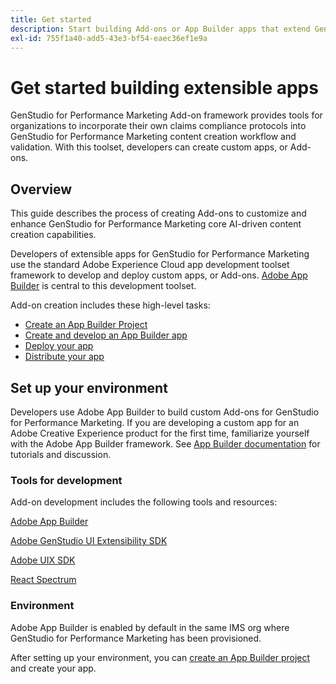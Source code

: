 ```yaml
---
title: Get started
description: Start building Add-ons or App Builder apps that extend GenStudio for Performance Marketing.
exl-id: 755f1a40-add5-43e3-bf54-eaec36ef1e9a
---
```

# Get started building extensible apps

GenStudio for Performance Marketing Add-on framework provides tools for organizations to incorporate their own claims compliance protocols into GenStudio for Performance Marketing content creation workflow and validation. With this toolset, developers can create custom apps, or Add-ons.

## Overview

This guide describes the process of creating Add-ons to customize and enhance GenStudio for Performance Marketing core AI-driven content creation capabilities.

Developers of extensible apps for GenStudio for Performance Marketing use the standard Adobe Experience Cloud app development toolset framework to develop and deploy custom apps, or Add-ons. [Adobe App Builder](https://developer.adobe.com/app-builder/) is central to this development toolset.

Add-on creation includes these high-level tasks:

* [Create an App Builder Project](create-project.md)
* [Create and develop an App Builder app](create-app.md)
* [Deploy your app](deploy-app.md)
* [Distribute your app](distribute-app.md)

## Set up your environment

Developers use Adobe App Builder to build custom Add-ons for GenStudio for Performance Marketing. If you are developing a custom app for an Adobe Creative Experience product for the first time, familiarize yourself with the Adobe App Builder framework. See [App Builder documentation](https://developer.adobe.com/app-builder/docs/overview/) for tutorials and discussion. 

### Tools for development

Add-on development includes the following tools and resources:

[Adobe App Builder](https://developer.adobe.com/app-builder/)

[Adobe GenStudio UI Extensibility SDK](https://github.com/adobe/genstudio-uix-sdk)

[Adobe UIX SDK](https://github.com/adobe/uix-sdk)

[React Spectrum](https://react-spectrum.adobe.com/react-spectrum/getting-started.html)

### Environment

Adobe App Builder is enabled by default in the same IMS org where GenStudio for Performance Marketing has been provisioned. 

After setting up your environment, you can [create an App Builder project](create-project.md) and create your app.
